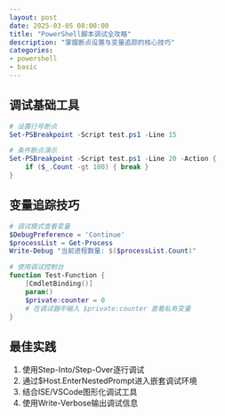 ```yaml
---
layout: post
date: 2025-03-05 08:00:00
title: "PowerShell脚本调试全攻略"
description: "掌握断点设置与变量追踪的核心技巧"
categories:
- powershell
- basic
---
```


## 调试基础工具
```powershell
# 设置行号断点
Set-PSBreakpoint -Script test.ps1 -Line 15

# 条件断点演示
Set-PSBreakpoint -Script test.ps1 -Line 20 -Action {
    if ($_.Count -gt 100) { break }
}
```

## 变量追踪技巧
```powershell
# 调试模式查看变量
$DebugPreference = 'Continue'
$processList = Get-Process
Write-Debug "当前进程数量: $($processList.Count)"

# 使用调试控制台
function Test-Function {
    [CmdletBinding()]
    param()
    $private:counter = 0
    # 在调试器中输入 $private:counter 查看私有变量
}
```

## 最佳实践
1. 使用Step-Into/Step-Over逐行调试
2. 通过$Host.EnterNestedPrompt进入嵌套调试环境
3. 结合ISE/VSCode图形化调试工具
4. 使用Write-Verbose输出调试信息